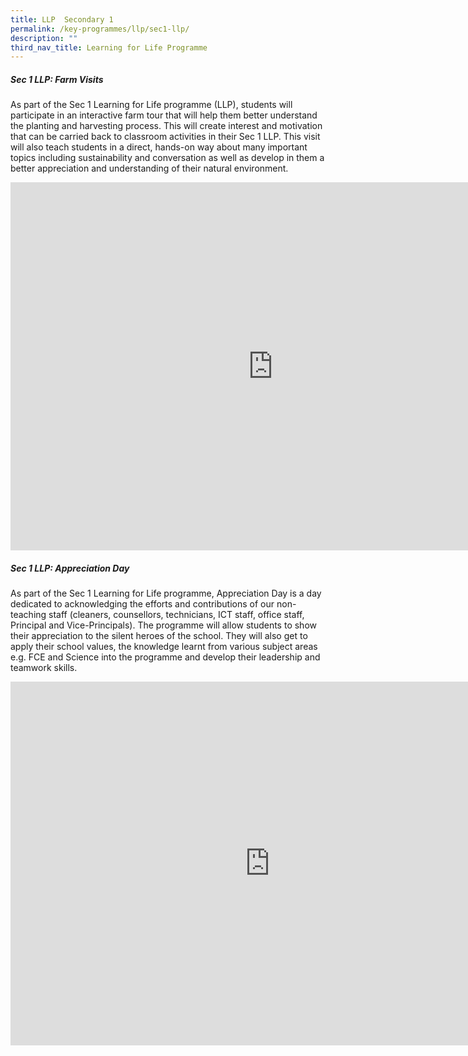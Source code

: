```yaml
---
title: LLP  Secondary 1
permalink: /key-programmes/llp/sec1-llp/
description: ""
third_nav_title: Learning for Life Programme
---
```

<style>
.google-slides-container{ position: relative; width: 100%; padding-top: 72%; overflow: hidden; } .google-slides-container iframe{ position: absolute; top: 0; left: 0; width: 100%; height: 100%; }
</style>


##### **Sec 1 LLP: Farm Visits**
As part of the Sec 1 Learning for Life programme (LLP), students will participate in an interactive farm tour that will help them better understand the planting and harvesting process. This will create interest and motivation that can be carried back to classroom activities in their Sec 1 LLP. This visit will also teach students in a direct, hands-on way about many important topics including sustainability and conversation as well as develop in them a better appreciation and understanding of their natural environment.

<iframe src="https://docs.google.com/presentation/d/e/2PACX-1vQXUPiao_nv5pHIydjsJVINW2lnDU06EVXPBcV1R1lo7vxx3XAPAJWG6yCPuvmlBjTJ39B6SU88IqS6/embed?start=false&loop=true&delayms=3000" frameborder="0" width="840" height="589" allowfullscreen="true"></iframe>


##### **Sec 1 LLP: Appreciation Day**
As part of the Sec 1 Learning for Life programme, Appreciation Day is a day dedicated to acknowledging the efforts and contributions of our non-teaching staff (cleaners, counsellors, technicians, ICT staff, office staff, Principal and Vice-Principals). The programme will allow
students to show their appreciation to the silent heroes of the school. They will also get to apply their school values, the knowledge learnt from various subject areas e.g. FCE and Science into the programme and develop their leadership and teamwork skills.

<iframe src="https://docs.google.com/presentation/d/e/2PACX-1vQmashGr2GUq6UUSNfmlBST9jPqj4PUwY8bkPdRUqYa3mx9ic78KvnvwPllgnkd-ly086DkzME2jmxM/embed?start=false&loop=true&delayms=3000" frameborder="0" width="830" height="582" allowfullscreen="true"></iframe>